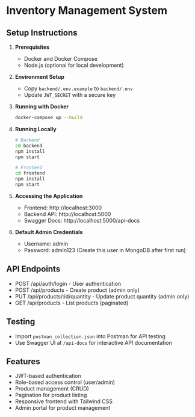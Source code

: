# Inventory Management System

## Setup Instructions

1. **Prerequisites**
   - Docker and Docker Compose
   - Node.js (optional for local development)

2. **Environment Setup**
   - Copy `backend/.env.example` to `backend/.env`
   - Update `JWT_SECRET` with a secure key

3. **Running with Docker**
   ```bash
   docker-compose up --build
   ```

4. **Running Locally**
   ```bash
   # Backend
   cd backend
   npm install
   npm start

   # Frontend
   cd frontend
   npm install
   npm start
   ```

5. **Accessing the Application**
   - Frontend: http://localhost:3000
   - Backend API: http://localhost:5000
   - Swagger Docs: http://localhost:5000/api-docs

6. **Default Admin Credentials**
   - Username: admin
   - Password: admin123
   (Create this user in MongoDB after first run)

## API Endpoints
- POST /api/auth/login - User authentication
- POST /api/products - Create product (admin only)
- PUT /api/products/:id/quantity - Update product quantity (admin only)
- GET /api/products - List products (paginated)

## Testing
- Import `postman_collection.json` into Postman for API testing
- Use Swagger UI at `/api-docs` for interactive API documentation

## Features
- JWT-based authentication
- Role-based access control (user/admin)
- Product management (CRUD)
- Pagination for product listing
- Responsive frontend with Tailwind CSS
- Admin portal for product management